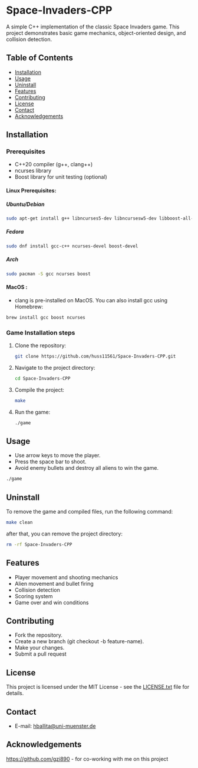 # Space-Invaders-CPP

A simple C++ implementation of the classic Space Invaders game. This project demonstrates basic game mechanics, object-oriented design, and collision detection.

## Table of Contents

- [Installation](#installation)
- [Usage](#usage)
- [Uninstall](#uninstall)
- [Features](#features)
- [Contributing](#contributing)
- [License](#license)
- [Contact](#contact)
- [Acknowledgements](#acknowledgements)

## Installation 

### Prerequisites
- C++20 compiler (g++, clang++)
- ncurses library
- Boost library for unit testing (optional)

#### Linux Prerequisites:

##### Ubuntu/Debian
```bash
sudo apt-get install g++ libncurses5-dev libncursesw5-dev libboost-all-dev 
```
##### Fedora
```bash
sudo dnf install gcc-c++ ncurses-devel boost-devel
```
##### Arch
```bash
sudo pacman -S gcc ncurses boost
```
#### MacOS :
- clang is pre-installed on MacOS. You can also install gcc using Homebrew:
```bash
brew install gcc boost ncurses 
```
### Game Installation steps
1. Clone the repository:
   ```bash
   git clone https://github.com/huss11561/Space-Invaders-CPP.git
   ```
2. Navigate to the project directory:
   ```bash
   cd Space-Invaders-CPP
   ```
3. Compile the project:
   ```bash
   make
   ```
4. Run the game:
   ```bash
   ./game
   ```
## Usage
- Use arrow keys to move the player.
- Press the space bar to shoot.
- Avoid enemy bullets and destroy all aliens to win the game.

```bash
./game
```
## Uninstall 

To remove the game and compiled files, run the following command:
```bash
make clean
```
after that, you can remove the project directory:
```bash
rm -rf Space-Invaders-CPP
```

## Features 

- Player movement and shooting mechanics
- Alien movement and bullet firing
- Collision detection
- Scoring system
- Game over and win conditions

## Contributing

- Fork the repository.
- Create a new branch (git checkout -b feature-name).
- Make your changes.
- Submit a pull request

## License

This project is licensed under the MIT License - see the [LICENSE.txt](LICENSE.txt) file for details.

## Contact 

- E-mail: hballita@uni-muenster.de

## Acknowledgements

https://github.com/gzi890 - for co-working with me on this project

